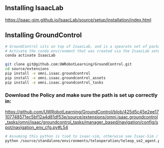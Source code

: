 ## Installing IsaacLab
https://isaac-sim.github.io/IsaacLab/source/setup/installation/index.html

## Installing GroundControl

```bash
# GroundControl sits on top of IsaacLab, and is a spearate set of packages.
# Activate the conda environment that was created via the IsaacLab setup.
conda activate IsaacLab

git clone git@github.com:UWRobotLearning/GroundControl.git
cd source/extensions
pip install -e omni.isaac.groundcontrol
pip install -e omni.isaac.groundcontrol_assets
pip install -e omni.isaac.groundcontrol_tasks
```

### Download the Policy and make sure the path is set up correctly in:
https://github.com/UWRobotLearning/GroundControl/blob/425d5c45e2ee17107748571ec5bf12a4d81df53e/source/extensions/omni.isaac.groundcontrol_tasks/omni/isaac/groundcontrol_tasks/manager_based/navigation/config/spot/navigation_env_cfg.py#L54

```bash
# Assuming this python is tied to isaac-sim, otherwise see Isaac-Sim / IsaacLab docs:
python /source/standalone/environments/teleoperation/teleop_se2_agent.py --task Isaac-Navigation-Flat-Spot-Play-v0 --num_envs 1 --teleop_device keyboard
```

